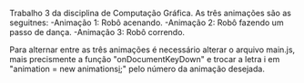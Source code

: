Trabalho 3 da disciplina de Computação Gráfica.
As três animações são as seguitnes:
  -Animação 1: Robô acenando.
  -Animação 2: Robô fazendo um passo de dança.
  -Animação 3: Robô correndo.

Para alternar entre as três animações é necessário alterar o arquivo main.js, mais precismente a função "onDocumentKeyDown" e trocar a letra i em "animation = new animations[i]();" pelo número da animação desejada.
